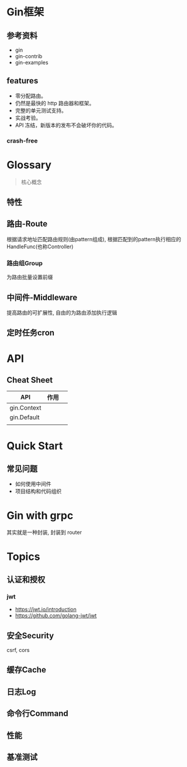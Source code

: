 # Gin框架

## 参考资料

- gin
- gin-contrib
- gin-examples

## features

- 零分配路由。
- 仍然是最快的 http 路由器和框架。
- 完整的单元测试支持。
- 实战考验。
- API 冻结，新版本的发布不会破坏你的代码。



### crash-free



# Glossary

> 核心概念



## 特性

## 路由-Route

根据请求地址匹配路由规则(由pattern组成), 根据匹配到的pattern执行相应的HandleFunc(也称Controller)

### 路由组Group

为路由批量设置前缀

## 中间件-Middleware

提高路由的可扩展性, 自由的为路由添加执行逻辑

## 定时任务cron

# API

## Cheat Sheet

| API         | 作用 |      |
| ----------- | ---- | ---- |
| gin.Context |      |      |
| gin.Default |      |      |
|             |      |      |

# Quick Start

## 常见问题

- 如何使用中间件
- 项目结构和代码组织

# Gin with grpc

其实就是一种封装, 封装到 router

# Topics

## 认证和授权

### jwt

- https://jwt.io/introduction
- https://github.com/golang-jwt/jwt

## 安全Security

csrf, cors

## 缓存Cache

## 日志Log

## 命令行Command

## 性能

## 基准测试

